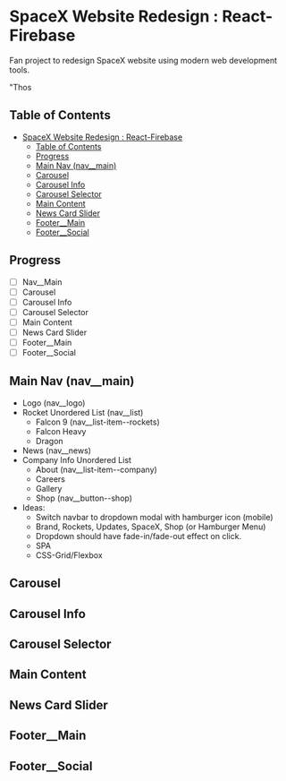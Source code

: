 # SpaceX Website Redesign : React-Firebase

Fan project to redesign SpaceX website using modern web development tools.

"Thos

## Table of Contents

<!-- TOC -->

- [SpaceX Website Redesign : React-Firebase](#spacex-website-redesign--react-firebase)
  - [Table of Contents](#table-of-contents)
  - [Progress](#progress)
  - [Main Nav (nav__main)](#main-nav-nav__main)
  - [Carousel](#carousel)
  - [Carousel Info](#carousel-info)
  - [Carousel Selector](#carousel-selector)
  - [Main Content](#main-content)
  - [News Card Slider](#news-card-slider)
  - [Footer__Main](#footer__main)
  - [Footer__Social](#footer__social)

<!-- /TOC -->

## Progress

- [ ] Nav__Main
- [ ] Carousel
- [ ] Carousel Info
- [ ] Carousel Selector
- [ ] Main Content
- [ ] News Card Slider
- [ ] Footer__Main
- [ ] Footer__Social

## Main Nav (nav__main)

- Logo (nav__logo)
- Rocket Unordered List (nav__list)
  - Falcon 9 (nav__list-item--rockets)
  - Falcon Heavy
  - Dragon
- News (nav__news)
- Company Info Unordered List
  - About (nav__list-item--company)
  - Careers
  - Gallery
  - Shop (nav__button--shop)
- Ideas:
  - Switch navbar to dropdown modal with hamburger icon (mobile)
  - Brand, Rockets, Updates, SpaceX, Shop (or Hamburger Menu)
  - Dropdown should have fade-in/fade-out effect on click.
  - SPA
  - CSS-Grid/Flexbox

## Carousel

## Carousel Info

## Carousel Selector

## Main Content

## News Card Slider

## Footer__Main

## Footer__Social